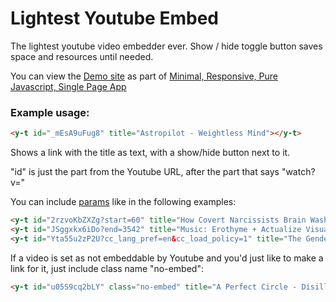 # Lightest Youtube Embed
The lightest youtube video embedder ever. Show / hide toggle button saves space and resources until needed. 

You can view the [Demo site](https://y0.netlify.app/) as part of [Minimal, Responsive, Pure Javascript, Single Page App](https://github.com/i1li/i)
### Example usage:
```html
<y-t id="_mEsA9uFug8" title="Astropilot - Weightless Mind"></y-t>
```
Shows a link with the title as text, with a show/hide button next to it. 

"id" is just the part from the Youtube URL, after the part that says "watch?v="


You can include [params](https://developers.google.com/youtube/player_parameters#Parameters) like in the following examples:
```html
<y-t id="2rzvoKbZXZg?start=60" title="How Covert Narcissists Brain Wash Their Victims"></y-t><br/>
<y-t id="JSggxkx6iDo?end=3542" title="Music: Erothyme + Actualize Visuals - Featherbed Sessions Mix"></y-t><br/>
<y-t id="Yta55u2zP2U?cc_lang_pref=en&cc_load_policy=1" title="The Gender War (Könskriget)"></y-t>
```
If a video is set as not embeddable by Youtube and you'd just like to make a link for it, just include class name "no-embed":
```html
<y-t id="u05S9cq2bLY" class="no-embed" title="A Perfect Circle - Disillusioned [Audio]"></y-t>
```
